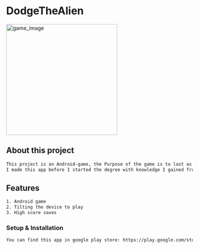 # DodgeTheAlien

<img align="center" alt="game_image" src="game_running.gif" height="300">

##  About this project
```bash
This project is an Android-game, the Purpose of the game is to last as long as you can without getting killed by the aliens.
I made this app before I started the degree with knowledge I gained from online courses.
```
##  Features
```bash
1. Android game
2. Tilting the device to play
3. High score saves
```


### Setup & Installation
```bash
You can find this app in google play store: https://play.google.com/store/apps/details?id=com.mygdx.dodgethealien&hl=iw&gl=US
```
